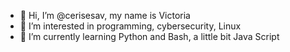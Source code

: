 - 👋 Hi, I’m @cerisesav, my name is Victoria 
- 👀 I’m interested in programming, cybersecurity, Linux
- 🌱 I’m currently learning Python and Bash, a little bit Java Script


<!---
cerisesav/cerisesav is a ✨ special ✨ repository because its `README.md` (this file) appears on your GitHub profile.
You can click the Preview link to take a look at your changes.
--->
